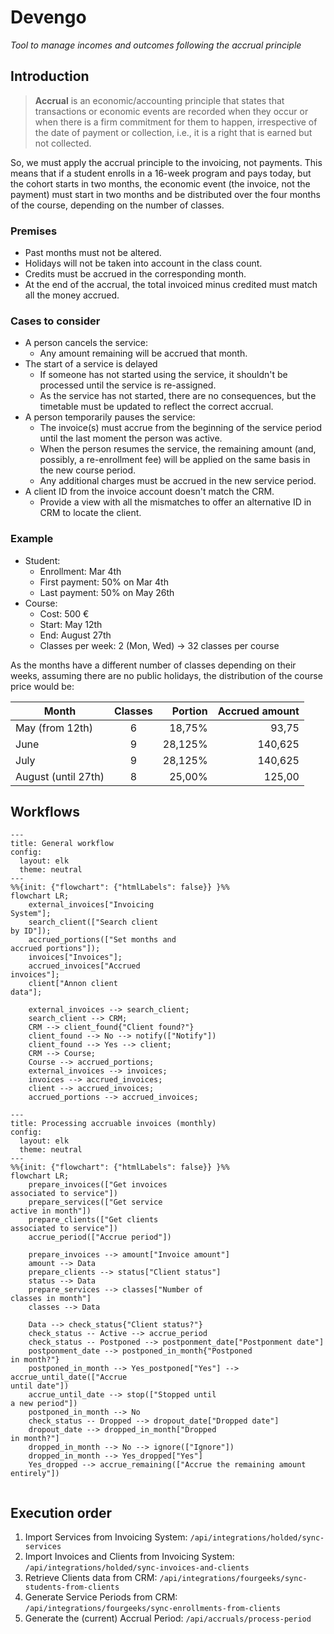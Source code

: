 Devengo
========================

_Tool to manage incomes and outcomes following the accrual principle_

Introduction
------------------------

> **Accrual** is an economic/accounting principle that states that transactions or economic events are recorded when they occur or when there is a firm commitment for them to happen, irrespective of the date of payment or collection, i.e., it is a right that is earned but not collected.

So, we must apply the accrual principle to the invoicing, not payments. This means that if a student enrolls in a 16-week program and pays today, but the cohort starts in two months, the economic event (the invoice, not the payment) must start in two months and be distributed over the four months of the course, depending on the number of classes.

### Premises

- Past months must not be altered.
- Holidays will not be taken into account in the class count.
- Credits must be accrued in the corresponding month.
- At the end of the accrual, the total invoiced minus credited must match all the money accrued.

### Cases to consider

- A person cancels the service:
  - Any amount remaining will be accrued that month.
- The start of a service is delayed
  - If someone has not started using the service, it shouldn't be processed until the service is re-assigned.
  - As the service has not started, there are no consequences, but the timetable must be updated to reflect the correct accrual.
- A person temporarily pauses the service:
  - The invoice(s) must accrue from the beginning of the service period until the last moment the person was active.
  - When the person resumes the service, the remaining amount (and, possibly, a re-enrollment fee) will be applied on the same basis in the new course period.
  - Any additional charges must be accrued in the new service period.
- A client ID from the invoice account doesn't match the CRM.
  - Provide a view with all the mismatches to offer an alternative ID in CRM to locate the client.

### Example

- Student:
  - Enrollment: Mar 4th
  - First payment: 50% on Mar 4th
  - Last payment: 50% on May 26th
- Course:
  - Cost: 500 €
  - Start: May 12th
  - End: August 27th
  - Classes per week: 2 (Mon, Wed) -> 32 classes per course

As the months have a different number of classes depending on their weeks, assuming there are no public holidays, the distribution of the course price would be:

|  Month               |  Classes  |   Portion    |  Accrued amount  |
|----------------------|:---------:|-------------:|-----------------:|
|  May (from 12th)     |     6     |    18,75%    |      93,75       |
|  June                |     9     |    28,125%   |     140,625      |
|  July                |     9     |    28,125%   |     140,625      |
|  August (until 27th) |     8     |    25,00%    |     125,00       |

Workflows
------------------------

```mermaid
---
title: General workflow
config:
  layout: elk
  theme: neutral
---
%%{init: {"flowchart": {"htmlLabels": false}} }%%
flowchart LR;
    external_invoices["Invoicing
System"];
    search_client(["Search client
by ID"]);
    accrued_portions(["Set months and
accrued portions"]);
    invoices["Invoices"];
    accrued_invoices["Accrued
invoices"];
    client["Annon client
data"];

    external_invoices --> search_client;
    search_client --> CRM;
    CRM --> client_found{"Client found?"}
    client_found --> No --> notify(["Notify"])
    client_found --> Yes --> client;
    CRM --> Course;
    Course --> accrued_portions;
    external_invoices --> invoices;
    invoices --> accrued_invoices;
    client --> accrued_invoices;
    accrued_portions --> accrued_invoices;
```

```mermaid
---
title: Processing accruable invoices (monthly)
config:
  layout: elk
  theme: neutral
---
%%{init: {"flowchart": {"htmlLabels": false}} }%%
flowchart LR;
    prepare_invoices(["Get invoices
associated to service"])
    prepare_services(["Get service
active in month"])
    prepare_clients(["Get clients
associated to service"])
    accrue_period(["Accrue period"])
    
    prepare_invoices --> amount["Invoice amount"]
    amount --> Data    
    prepare_clients --> status["Client status"]
    status --> Data
    prepare_services --> classes["Number of
classes in month"]
    classes --> Data

    Data --> check_status{"Client status?"}
    check_status -- Active --> accrue_period
    check_status -- Postponed --> postponment_date["Postponment date"]
    postponment_date --> postponed_in_month{"Postponed
in month?"}
    postponed_in_month --> Yes_postponed["Yes"] --> accrue_until_date(["Accrue
until date"])
    accrue_until_date --> stop(["Stopped until
a new period"])
    postponed_in_month --> No
    check_status -- Dropped --> dropout_date["Dropped date"]
    dropout_date --> dropped_in_month["Dropped
in month?"]
    dropped_in_month --> No --> ignore(["Ignore"])
    dropped_in_month --> Yes_dropped["Yes"]
    Yes_dropped --> accrue_remaining(["Accrue the remaining amount entirely"])
    
```

Execution order
------------------------

1. Import Services from Invoicing System: `/api/integrations/holded/sync-services`
2. Import Invoices and Clients from Invoicing System: `/api/integrations/holded/sync-invoices-and-clients`
3. Retrieve Clients data from CRM: `/api/integrations/fourgeeks/sync-students-from-clients`
4. Generate Service Periods from CRM: `/api/integrations/fourgeeks/sync-enrollments-from-clients`
5. Generate the (current) Accrual Period: `/api/accruals/process-period`
